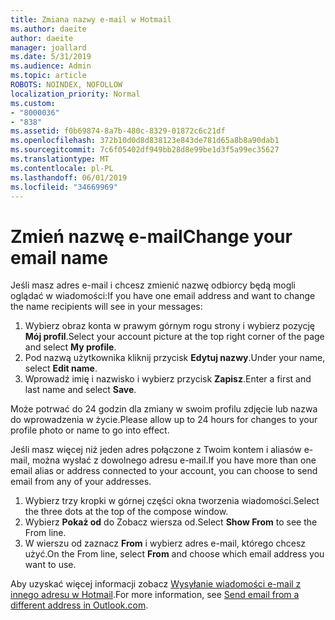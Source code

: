 ```yaml
---
title: Zmiana nazwy e-mail w Hotmail
ms.author: daeite
author: daeite
manager: joallard
ms.date: 5/31/2019
ms.audience: Admin
ms.topic: article
ROBOTS: NOINDEX, NOFOLLOW
localization_priority: Normal
ms.custom:
- "8000036"
- "838"
ms.assetid: f0b69874-8a7b-480c-8329-01872c6c21df
ms.openlocfilehash: 372b10d0d8d838123e843de781d65a8b8a90dab1
ms.sourcegitcommit: 7c6f05402df949bb28d8e99be1d3f5a99ec35627
ms.translationtype: MT
ms.contentlocale: pl-PL
ms.lasthandoff: 06/01/2019
ms.locfileid: "34669969"
---
```

# <a name="change-your-email-name"></a><span data-ttu-id="0f224-102">Zmień nazwę e-mail</span><span class="sxs-lookup"><span data-stu-id="0f224-102">Change your email name</span></span>

<span data-ttu-id="0f224-103">Jeśli masz adres e-mail i chcesz zmienić nazwę odbiorcy będą mogli oglądać w wiadomości:</span><span class="sxs-lookup"><span data-stu-id="0f224-103">If you have one email address and want to change the name recipients will see in your messages:</span></span>
  
1. <span data-ttu-id="0f224-104">Wybierz obraz konta w prawym górnym rogu strony i wybierz pozycję **Mój profil**.</span><span class="sxs-lookup"><span data-stu-id="0f224-104">Select your account picture at the top right corner of the page and select **My profile**.</span></span>
1. <span data-ttu-id="0f224-105">Pod nazwą użytkownika kliknij przycisk **Edytuj nazwy**.</span><span class="sxs-lookup"><span data-stu-id="0f224-105">Under your name, select **Edit name**.</span></span>
1. <span data-ttu-id="0f224-106">Wprowadź imię i nazwisko i wybierz przycisk **Zapisz**.</span><span class="sxs-lookup"><span data-stu-id="0f224-106">Enter a first and last name and select **Save**.</span></span>

<span data-ttu-id="0f224-107">Może potrwać do 24 godzin dla zmiany w swoim profilu zdjęcie lub nazwa do wprowadzenia w życie.</span><span class="sxs-lookup"><span data-stu-id="0f224-107">Please allow up to 24 hours for changes to your profile photo or name to go into effect.</span></span>
  
<span data-ttu-id="0f224-108">Jeśli masz więcej niż jeden adres połączone z Twoim kontem i aliasów e-mail, można wysłać z dowolnego adresu e-mail.</span><span class="sxs-lookup"><span data-stu-id="0f224-108">If you have more than one email alias or address connected to your account, you can choose to send email from any of your addresses.</span></span>
  
1. <span data-ttu-id="0f224-109">Wybierz trzy kropki w górnej części okna tworzenia wiadomości.</span><span class="sxs-lookup"><span data-stu-id="0f224-109">Select the three dots at the top of the compose window.</span></span>
1. <span data-ttu-id="0f224-110">Wybierz **Pokaż od** do Zobacz wiersza od.</span><span class="sxs-lookup"><span data-stu-id="0f224-110">Select **Show From** to see the From line.</span></span>
1. <span data-ttu-id="0f224-111">W wierszu od zaznacz **From** i wybierz adres e-mail, którego chcesz użyć.</span><span class="sxs-lookup"><span data-stu-id="0f224-111">On the From line, select **From** and choose which email address you want to use.</span></span>

<span data-ttu-id="0f224-112">Aby uzyskać więcej informacji zobacz [Wysyłanie wiadomości e-mail z innego adresu w Hotmail](https://go.microsoft.com/fwlink/p/?linkid=2001701&amp;clcid=0x409).</span><span class="sxs-lookup"><span data-stu-id="0f224-112">For more information, see [Send email from a different address in Outlook.com](https://go.microsoft.com/fwlink/p/?linkid=2001701&amp;clcid=0x409).</span></span>